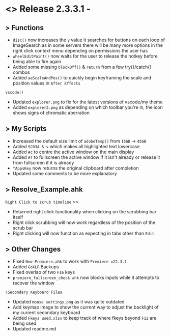 # <> Release 2.3.3.1 - 

## > Functions
- `disc()` now increases the `y` value it searches for buttons on each loop of ImageSearch as in some servers there will be many more options in the right click context menu depending on permissions the user has
- `wheelEditPoint()` now waits for the user to release the hotkey before being able to fire again
- Added some missing `blockOff()` & `return` from a few try{}/catch{} combos
- Added `aeScaleAndPos()` to quickly begin keyframing the scale and position values in `After Effects`

`vscode()`
- Updated `explorer.png` to fix for the latest versions of vscode/my theme
- Added `explorer2.png` as depending on which toolbar you're in, the icon shows signs of chromatic aberration

## > My Scripts
- Increased the default size limit of `adobeTemp()` from `15GB` -> `45GB`
- Added `SC03A & v` which makes all highlighted text lowercase
- Added `#c` to centre the active window on the main display
- Added `#f` to fullscreen the active window if it isn't already or release it from fullscreen if it is already
- `^AppsKey` now returns the original clipboard after completion
- Updated some comments to be more explanatory

## > Resolve_Example.ahk
`Right Click to scrub timeline` >>
- Returned right click functionality when clicking on the scrubbing bar itself
- Right click scrubbing will now work regardless of the position of the scrub bar
- Right clicking will now function as expecting in tabs other than `Edit`

## > Other Changes
- Fixed `New Premiere.ahk` to work with `Premiere v22.3.1`
- Added `GoXLR` Backups
- Fixed overlap of two `F16` keys
- `premiere_fullscreen_check.ahk` now blocks inputs while it attempts to recover the window

`\Secondary Keyboard Files`
- Updated `mouse settings.png` as it was quite outdated
- Add keymap image to show the current way to adjust the backlight of my current secondary keyboard
- Added `Fkeys used.xlsx` to keep track of where fkeys beyond `F12` are being used
- Updated readme.md
